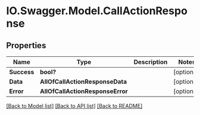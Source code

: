 # IO.Swagger.Model.CallActionResponse
## Properties

Name | Type | Description | Notes
------------ | ------------- | ------------- | -------------
**Success** | **bool?** |  | [optional] 
**Data** | **AllOfCallActionResponseData** |  | [optional] 
**Error** | **AllOfCallActionResponseError** |  | [optional] 

[[Back to Model list]](../README.md#documentation-for-models) [[Back to API list]](../README.md#documentation-for-api-endpoints) [[Back to README]](../README.md)

